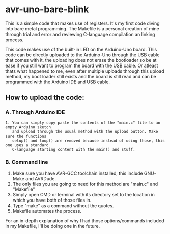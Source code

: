 # avr-uno-bare-blink
This is a simple code that makes use of registers. It's my first code diving into bare metal programming.
The Makefile is a personal creation of mine through trial and error and reviewing C-language compilation
an linking process.

This code makes use of the built-in LED on the Arduino-Uno board. This code can be directly uploaded to the Arduino-Uno through
the USB cable that comes with it, the uploading does not erase the bootloader so be at ease if you still want to program the
board with the USB cable. Or atleast thats what happened to me, even after multiple uploads through this upload method, my boot
loader still exists and the board is still read and can be programmed with the Arduino IDE and USB cable.

## How to upload the code:
### A. Through Arduino IDE
    1. You can simply copy paste the contents of the "main.c" file to an empty Arduino sketch
       and upload through the usual method with the upload button. Make sure the functions
       setup() and loop() are removed because instead of using those, this one uses a standard
       C-language starting content with the main() and stuff.
       
### B. Command line
   1. Make sure you have AVR-GCC toolchain installed, this include GNU-Make and AVRDude.
   2. The only files you are going to need for this method are "main.c" and "Makefile"
   3. Simply open CMD or terminal with its directory set to the location in which you
      have both of those files in.
   4. Type "make" as a command without the quotes.
   5. Makefile automates the process.

For an in-depth explanation of why I had those options/commands included in my Makefile, I'll be doing one in the future.
